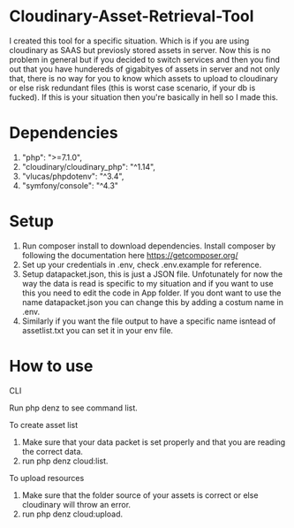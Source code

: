 # Cloudinary-Asset-Retrieval-Tool

I created this tool for a specific situation. Which is if you are using cloudinary as SAAS but previosly stored assets 
in server. Now this is no problem in general but if you decided to switch services and then you find out that you 
have hundereds of gigabityes of assets in server and not only that, there is no way for you to know which assets to upload 
to cloudinary or else risk redundant files (this is worst case scenario, if your db is fucked). If this is your situation then you're basically in hell so I made this.

# Dependencies

1. "php": ">=7.1.0",
2. "cloudinary/cloudinary_php": "^1.14",
3. "vlucas/phpdotenv": "^3.4",
4. "symfony/console": "^4.3"

# Setup

1. Run composer install to download dependencies. Install composer by following the documentation here https://getcomposer.org/
2. Set up your credentials in .env, check .env.example for reference.
3. Setup datapacket.json, this is just a JSON file. Unfotunately for now the way the data is read is 
specific to my situation and if you want to use this you need to edit the code in App folder. If you dont want to use
the name datapacket.json you can change this by adding a costum name in .env. 
4. Similarly if you want the file output to have a specific name isntead of assetlist.txt you can set it in your env file.

# How to use

CLI

Run php denz to see command list.

To create asset list 

1. Make sure that your data packet is set properly and that you are reading the correct data.
2. run php denz cloud:list.

To upload resources 

1. Make sure that the folder source of your assets is correct or else
   cloudinary will throw an error.
2. run php denz cloud:upload.
